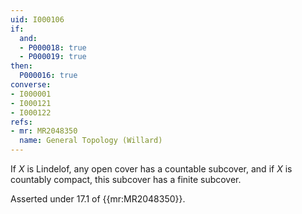 ```yaml
---
uid: I000106
if:
  and:
  - P000018: true
  - P000019: true
then:
  P000016: true
converse:
- I000001
- I000121
- I000122
refs:
- mr: MR2048350
  name: General Topology (Willard)
---
```


If $X$ is Lindelof, any open cover has a countable subcover, and if $X$ is countably compact, this subcover has a finite subcover.

Asserted under 17.1 of {{mr:MR2048350}}.
